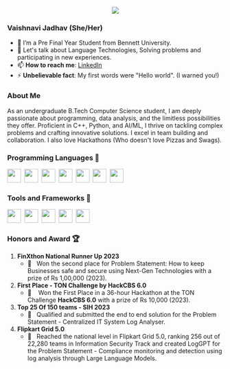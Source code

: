 <p align="center"><img src="https://i.imgur.com/A6bWGFl.gif"/></p>

### Vaishnavi Jadhav (She/Her)
- 🔭 I’m a Pre Final Year Student from Bennett University.
- 💬 Let's talk about Language Technologies, Solving problems and participating in new experiences.
- 📫 **How to reach me**: [LinkedIn](https://linkedin.com/in/vaishnavijadhav1102/)
- ⚡ **Unbelievable fact**: My first words were "Hello world". (I warned you!)

### About Me  

As an undergraduate B.Tech Computer Science student, I am deeply passionate about programming, data analysis, and the limitless possibilities they offer. Proficient in C++, Python, and AI/ML, I thrive on tackling complex problems and crafting innovative solutions. I excel in team building and collaboration.  I also love Hackathons (Who doesn't love Pizzas and Swags).

### Programming Languages :scroll:

<img height="32" width="32" src="https://cdn.thekrishna.in/img/icon/cplusplus.svg" />&nbsp;
<img height="32" width="32" src="https://cdn.thekrishna.in/img/icon/python.svg" />&nbsp; 
<img height="32" width="32" src="https://cdn.thekrishna.in/img/icon/java.svg" />&nbsp;
<img height="32" width="32" src="https://cdn.thekrishna.in/img/icon/javascript.svg" />&nbsp; 
<img height="32" width="32" src="https://cdn.thekrishna.in/img/icon/html5.svg" />&nbsp; 
<img height="32" width="32" src="https://cdn.thekrishna.in/img/icon/css3.svg" />&nbsp; 
<img height="32" width="32" src="https://cdn.thekrishna.in/img/icon/php.svg" />&nbsp; 


### Tools and Frameworks :hammer:

<img height="32" width="32" src="https://cdn.thekrishna.in/img/icon/pytorch.svg" />&nbsp;
<img height="32" width="32" src="https://cdn.thekrishna.in/img/icon/tensorflow.svg" />&nbsp; 
<img height="32" width="32" src="https://cdn.thekrishna.in/img/icon/opencv.svg" />&nbsp; 
<img height="32" width="32" src="https://cdn.thekrishna.in/img/icon/git.svg" />&nbsp; 
<img height="32" width="32" src="https://cdn.thekrishna.in/img/icon/bootstrap.svg" />&nbsp; 

### Honors and Award :trophy:

1. **FinXthon National Runner Up 2023**
   - :round_pushpin:&nbsp;&nbsp; Won the second place for Problem Statement: How to keep Businesses safe and secure using Next-Gen Technologies with a prize of Rs 1,00,000 (2023). 
2. **First Place - TON Challenge by HackCBS 6.0**
   - 🥇 &nbsp;&nbsp; Won the First Place in a 36-hour Hackathon at the TON Challenge **HackCBS 6.0** with a prize of Rs 10,000 (2023).
3. **Top 25 Of 150 teams - SIH 2023**
   - 💪 &nbsp;&nbsp;Qualified and submitted the end to end solution for the Problem Statement - Centralized IT System Log Analyser.
4. **Flipkart Grid 5.0**
   - 	🙌 &nbsp;&nbsp;Reached the national level in Flipkart Grid 5.0, ranking 256 out of 22,280 teams in Information Security Track and created LogGPT for the Problem Statement - Compliance monitoring and detection using log analysis through Large Language Models.
